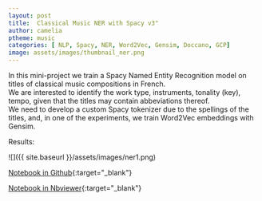 ```yaml
---
layout: post
title:  Classical Music NER with Spacy v3"
author: camelia
ptheme: music
categories: [ NLP, Spacy, NER, Word2Vec, Gensim, Doccano, GCP]
image: assets/images/thumbnail_ner.png
---
```


In this mini-project we train a Spacy Named Entity Recognition model on titles of classical music compositions in French.  
We are interested to identify the work type, instruments, tonality (key), tempo, given that the titles may contain abbeviations thereof.  
We need to develop a custom Spacy tokenizer due to the spellings of the titles, and, in one of the experiments, we train Word2Vec embeddings with Gensim.



Results:

![]({{ site.baseurl }}/assets/images/ner1.png) 




[Notebook in Github](https://github.com/camelia-c/techfolio/blob/main/spacy_ner_classicalmusic/ClassicalMusic_NER_Spacy.ipynb){:target="_blank"}


[Notebook in Nbviewer](https://nbviewer.jupyter.org/github/camelia-c/techfolio/blob/main/spacy_ner_classicalmusic/ClassicalMusic_NER_Spacy.ipynb){:target="_blank"}


